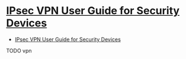 # [IPsec VPN User Guide for Security Devices](https://www.juniper.net/documentation/en_US/junos/information-products/pathway-pages/security/security-vpn-ipsec.html)

- [IPsec VPN User Guide for Security Devices](#ipsec-vpn-user-guide-for-security-devices)











TODO vpn